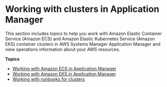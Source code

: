 # Working with clusters in Application Manager<a name="application-manager-working-clusters"></a>

This section includes topics to help you work with Amazon Elastic Container Service \(Amazon ECS\) and Amazon Elastic Kubernetes Service \(Amazon EKS\) container clusters in AWS Systems Manager Application Manager and view operations information about your AWS resources\.

**Topics**
+ [Working with Amazon ECS in Application Manager](application-manager-working-ECS.md)
+ [Working with Amazon EKS in Application Manager](application-manager-working-EKS.md)
+ [Working with runbooks for clusters](application-manager-working-runbooks-clusters.md)